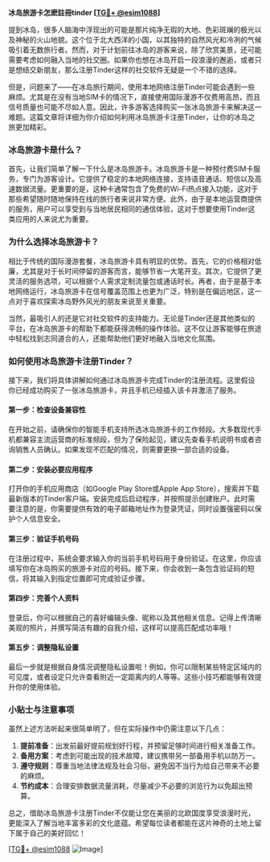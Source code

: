 **冰岛旅游卡怎麽註冊tinder [[TG💪+ @esim1088](https://t.me/s/esim1088)]**

提到冰岛，很多人脑海中浮现出的可能是那片纯净无瑕的大地、色彩斑斓的极光以及神秘的火山地貌。这个位于北大西洋的小国，以其独特的自然风光和冷冽的气候吸引着无数旅行者。然而，对于计划前往冰岛的游客来说，除了欣赏美景，还可能需要考虑如何融入当地的社交圈。如果你也想在冰岛开启一段浪漫的邂逅，或者只是想结交新朋友，那么注册Tinder这样的社交软件无疑是一个不错的选择。

但是，问题来了——在冰岛旅行期间，使用本地网络注册Tinder可能会遇到一些麻烦。尤其是在没有当地SIM卡的情况下，直接使用国际漫游不仅费用高昂，而且信号质量也可能不尽如人意。因此，许多游客选择购买一张冰岛旅游卡来解决这一难题。这篇文章将详细为你介绍如何利用冰岛旅游卡注册Tinder，让你的冰岛之旅更加精彩。

### 冰岛旅游卡是什么？

首先，让我们简单了解一下什么是冰岛旅游卡。冰岛旅游卡是一种预付费SIM卡服务，专门为游客设计。它提供了稳定的本地网络连接，支持语音通话、短信以及高速数据流量。更重要的是，这种卡通常包含了免费的Wi-Fi热点接入功能，这对于那些希望随时随地保持在线的旅行者来说非常方便。此外，由于是本地运营商提供的服务，用户可以享受到与当地居民相同的通信体验，这对于想要使用Tinder这类应用的人来说尤为重要。

### 为什么选择冰岛旅游卡？

相比于传统的国际漫游套餐，冰岛旅游卡具有明显的优势。首先，它的价格相对低廉，尤其是对于长时间停留的游客而言，能够节省一大笔开支。其次，它提供了更灵活的服务选项，可以根据个人需求定制流量包或通话时长。再者，由于是基于本地网络运行，冰岛旅游卡在信号覆盖范围上也更为广泛，特别是在偏远地区，这一点对于喜欢探索冰岛野外风光的朋友来说至关重要。

当然，最吸引人的还是它对社交软件的支持能力。无论是Tinder还是其他类似的平台，在冰岛旅游卡的帮助下都能获得流畅的操作体验。这不仅让游客能够在旅途中轻松找到志同道合的人，还能帮助他们更好地融入当地文化氛围。

### 如何使用冰岛旅游卡注册Tinder？

接下来，我们将具体讲解如何通过冰岛旅游卡完成Tinder的注册流程。这里假设你已经成功购买了一张冰岛旅游卡，并且手机已经插入该卡并激活了服务。

#### 第一步：检查设备兼容性
在开始之前，请确保你的智能手机支持所选冰岛旅游卡的工作频段。大多数现代手机都兼容主流运营商的标准频段，但为了保险起见，建议先查看手机说明书或者咨询销售人员确认。如果发现不匹配的情况，则需要更换一部合适的设备。

#### 第二步：安装必要应用程序
打开你的手机应用商店（如Google Play Store或Apple App Store），搜索并下载最新版本的Tinder客户端。安装完成后启动程序，并按照提示创建账户。此时需要注意的是，你需要提供有效的电子邮箱地址作为登录凭证，同时设置强密码以保护个人信息安全。

#### 第三步：验证手机号码
在注册过程中，系统会要求输入你的当前手机号码用于身份验证。在这里，你应该填写你在冰岛购买的旅游卡对应的号码。接下来，你会收到一条包含验证码的短信，将其输入到指定位置即可完成验证步骤。

#### 第四步：完善个人资料
登录后，你可以根据自己的喜好编辑头像、昵称以及其他相关信息。记得上传清晰美观的照片，并撰写简洁有趣的自我介绍，这样可以提高匹配成功率哦！

#### 第五步：调整隐私设置
最后一步就是根据自身情况调整隐私设置啦！例如，你可以限制某些特定区域内的可见度，或者设定只允许查看附近一定距离内的人等等。这些小技巧都能够有效提升你的使用体验。

### 小贴士与注意事项

虽然上述方法听起来很简单明了，但在实际操作中仍需注意以下几点：

1. **提前准备**：出发前最好提前规划好行程，并预留足够时间进行相关准备工作。
2. **备用方案**：考虑到可能出现的技术故障，建议携带另一部备用手机以防万一。
3. **遵守规则**：尊重当地法律法规及社会习俗，避免因不当行为给自己带来不必要的麻烦。
4. **节约成本**：合理安排数据流量消耗，尽量减少不必要的浏览行为以免超出预算。

总之，借助冰岛旅游卡注册Tinder不仅能让您在美丽的北欧国度享受浪漫时光，更能深入了解当地丰富多彩的文化底蕴。希望每位读者都能在这片神奇的土地上留下属于自己的美好回忆！

[[TG💪+ @esim1088](https://t.me/s/esim1088) ![Image](https://i.postimg.cc/4NQfJmqS/Snipaste-2025-05-13-00-14-12.png)]